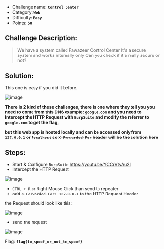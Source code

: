 - Challenge name: **`Control Center`**
- Category: **`Web`**
- Difficulty: **`Easy`**
- Points: **`50`**

## Challenge Description:
> We have a system called Fawazeer Control Center
It's a secure system and works internally only
Can you check if it's really secure or not?


## Solution: 
This one is easy if you did it before.

![image](https://user-images.githubusercontent.com/33517160/115729975-8d863b00-a38e-11eb-90d1-a6a225d3be71.png)

**There is 2 kind of these challenges, there is one where they tell you you need to come from
this DNS example: `google.com` and you need to Intercept the HTTP Request with `BurpSuite` and modify the
referrer to `google.com` to get the flag,**

**but this web app is hosted locally and can be
accessed only from `127.0.0.1` or `localhost`
so `X-Forwarded-For` header will be the solution here**

## Steps:
- Start & Configure `BurpSuite` https://youtu.be/YCCrVtvAu2I
- Intercept the HTTP Request

![image](https://user-images.githubusercontent.com/33517160/115741072-16ee3b00-a398-11eb-8f22-d2c29946d703.png)

- `CTRL + R` or Right Mouse Click than send to repeater
- add `X-Forwarded-For: 127.0.0.1` to the HTTP Request Header

the Request should look like this:

![image](https://user-images.githubusercontent.com/33517160/115741605-94b24680-a398-11eb-9cb1-4f03b1a62232.png)

- send the request

![image](https://user-images.githubusercontent.com/33517160/115741876-cfb47a00-a398-11eb-8c0c-6a1fec44c23d.png)

Flag: **`flag{to_spoof_or_not_to_spoof}`**
